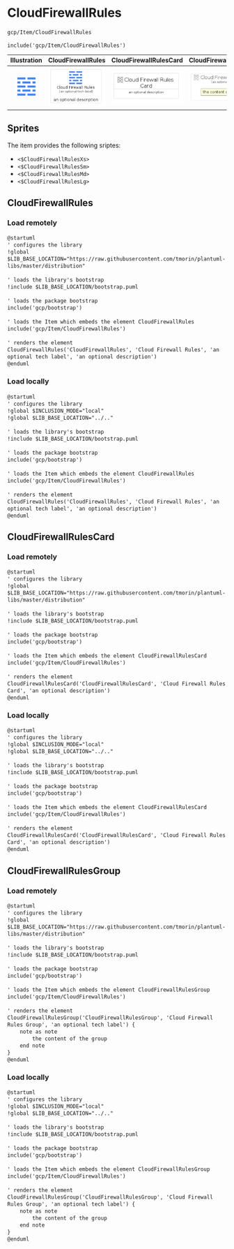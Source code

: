 # CloudFirewallRules


```text
gcp/Item/CloudFirewallRules
```

```text
include('gcp/Item/CloudFirewallRules')
```



| Illustration | CloudFirewallRules | CloudFirewallRulesCard | CloudFirewallRulesGroup |
| :---: | :---: | :---: | :---: |
| ![illustration for Illustration](../../gcp/Item/CloudFirewallRules.png) | ![illustration for CloudFirewallRules](../../gcp/Item/CloudFirewallRules.Local.png) | ![illustration for CloudFirewallRulesCard](../../gcp/Item/CloudFirewallRulesCard.Local.png) | ![illustration for CloudFirewallRulesGroup](../../gcp/Item/CloudFirewallRulesGroup.Local.png) |



## Sprites
The item provides the following sriptes:

- `<$CloudFirewallRulesXs>`
- `<$CloudFirewallRulesSm>`
- `<$CloudFirewallRulesMd>`
- `<$CloudFirewallRulesLg>`





## CloudFirewallRules

### Load remotely
```plantuml
@startuml
' configures the library
!global $LIB_BASE_LOCATION="https://raw.githubusercontent.com/tmorin/plantuml-libs/master/distribution"

' loads the library's bootstrap
!include $LIB_BASE_LOCATION/bootstrap.puml

' loads the package bootstrap
include('gcp/bootstrap')

' loads the Item which embeds the element CloudFirewallRules
include('gcp/Item/CloudFirewallRules')

' renders the element
CloudFirewallRules('CloudFirewallRules', 'Cloud Firewall Rules', 'an optional tech label', 'an optional description')
@enduml
```

### Load locally
```plantuml
@startuml
' configures the library
!global $INCLUSION_MODE="local"
!global $LIB_BASE_LOCATION="../.."

' loads the library's bootstrap
!include $LIB_BASE_LOCATION/bootstrap.puml

' loads the package bootstrap
include('gcp/bootstrap')

' loads the Item which embeds the element CloudFirewallRules
include('gcp/Item/CloudFirewallRules')

' renders the element
CloudFirewallRules('CloudFirewallRules', 'Cloud Firewall Rules', 'an optional tech label', 'an optional description')
@enduml
```

## CloudFirewallRulesCard

### Load remotely
```plantuml
@startuml
' configures the library
!global $LIB_BASE_LOCATION="https://raw.githubusercontent.com/tmorin/plantuml-libs/master/distribution"

' loads the library's bootstrap
!include $LIB_BASE_LOCATION/bootstrap.puml

' loads the package bootstrap
include('gcp/bootstrap')

' loads the Item which embeds the element CloudFirewallRulesCard
include('gcp/Item/CloudFirewallRules')

' renders the element
CloudFirewallRulesCard('CloudFirewallRulesCard', 'Cloud Firewall Rules Card', 'an optional description')
@enduml
```

### Load locally
```plantuml
@startuml
' configures the library
!global $INCLUSION_MODE="local"
!global $LIB_BASE_LOCATION="../.."

' loads the library's bootstrap
!include $LIB_BASE_LOCATION/bootstrap.puml

' loads the package bootstrap
include('gcp/bootstrap')

' loads the Item which embeds the element CloudFirewallRulesCard
include('gcp/Item/CloudFirewallRules')

' renders the element
CloudFirewallRulesCard('CloudFirewallRulesCard', 'Cloud Firewall Rules Card', 'an optional description')
@enduml
```

## CloudFirewallRulesGroup

### Load remotely
```plantuml
@startuml
' configures the library
!global $LIB_BASE_LOCATION="https://raw.githubusercontent.com/tmorin/plantuml-libs/master/distribution"

' loads the library's bootstrap
!include $LIB_BASE_LOCATION/bootstrap.puml

' loads the package bootstrap
include('gcp/bootstrap')

' loads the Item which embeds the element CloudFirewallRulesGroup
include('gcp/Item/CloudFirewallRules')

' renders the element
CloudFirewallRulesGroup('CloudFirewallRulesGroup', 'Cloud Firewall Rules Group', 'an optional tech label') {
    note as note
        the content of the group
    end note
}
@enduml
```

### Load locally
```plantuml
@startuml
' configures the library
!global $INCLUSION_MODE="local"
!global $LIB_BASE_LOCATION="../.."

' loads the library's bootstrap
!include $LIB_BASE_LOCATION/bootstrap.puml

' loads the package bootstrap
include('gcp/bootstrap')

' loads the Item which embeds the element CloudFirewallRulesGroup
include('gcp/Item/CloudFirewallRules')

' renders the element
CloudFirewallRulesGroup('CloudFirewallRulesGroup', 'Cloud Firewall Rules Group', 'an optional tech label') {
    note as note
        the content of the group
    end note
}
@enduml
```

